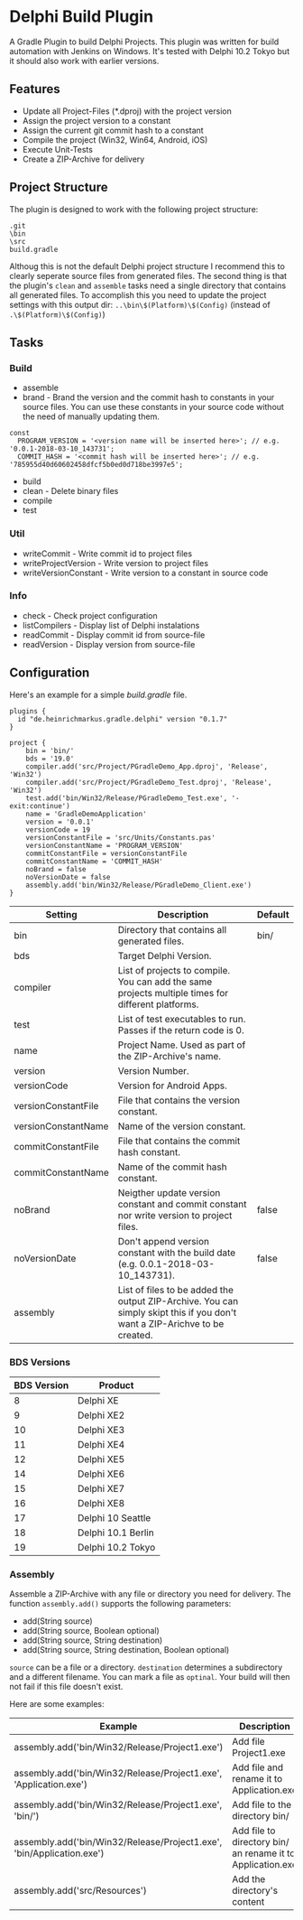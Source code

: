 # Delphi Build Plugin

A Gradle Plugin to build Delphi Projects. This plugin was written for build automation with Jenkins on Windows. It's tested with Delphi 10.2 Tokyo but it should also work with earlier versions.

## Features

* Update all Project-Files (*.dproj) with the project version
* Assign the project version to a constant
* Assign the current git commit hash to a constant
* Compile the project (Win32, Win64, Android, iOS)
* Execute Unit-Tests
* Create a ZIP-Archive for delivery

## Project Structure

The plugin is designed to work with the following project structure:

```
.git
\bin
\src
build.gradle
```

Althoug this is not the default Delphi project structure I recommend this to clearly seperate source files from generated files. The second thing is that the plugin's `clean` and `assemble` tasks need a single directory that contains all generated files. To accomplish this you need to update the project settings with this output dir: `..\bin\$(Platform)\$(Config)` (instead of `.\$(Platform)\$(Config)`)

## Tasks

### Build
* assemble
* brand - Brand the version and the commit hash to constants in your source files. You can use these constants in your source code without the need of manually updating them.

```
const
  PROGRAM_VERSION = '<version name will be inserted here>'; // e.g. '0.0.1-2018-03-10_143731';
  COMMIT_HASH = '<commit hash will be inserted here>'; // e.g. '785955d40d60602458dfcf5b0ed0d718be3997e5';
```

* build
* clean - Delete binary files
* compile
* test

### Util
* writeCommit - Write commit id to project files
* writeProjectVersion - Write version to project files
* writeVersionConstant - Write version to a constant in source code

### Info
* check - Check project configuration
* listCompilers - Display list of Delphi instalations
* readCommit - Display commit id from source-file
* readVersion - Display version from source-file

## Configuration

Here's an example for a simple *build.gradle* file.

```
plugins {
  id "de.heinrichmarkus.gradle.delphi" version "0.1.7"
}

project {
	bin = 'bin/'
	bds = '19.0'
	compiler.add('src/Project/PGradleDemo_App.dproj', 'Release', 'Win32')
	compiler.add('src/Project/PGradleDemo_Test.dproj', 'Release', 'Win32')
	test.add('bin/Win32/Release/PGradleDemo_Test.exe', '-exit:continue')
	name = 'GradleDemoApplication'
	version = '0.0.1'
	versionCode = 19
	versionConstantFile = 'src/Units/Constants.pas'
	versionConstantName = 'PROGRAM_VERSION'
	commitConstantFile = versionConstantFile
	commitConstantName = 'COMMIT_HASH'
	noBrand = false
	noVersionDate = false
	assembly.add('bin/Win32/Release/PGradleDemo_Client.exe')
}

```

Setting | Description | Default
--------|-------------|---------
bin     | Directory that contains all generated files. | bin/
bds     | Target Delphi Version. | 
compiler | List of projects to compile. You can add the same projects multiple times for different platforms. |
test    | List of test executables to run. Passes if the return code is 0. |
name    | Project Name. Used as part of the ZIP-Archive's name. |
version | Version Number. |
versionCode | Version for Android Apps. |
versionConstantFile | File that contains the version constant. |
versionConstantName | Name of the version constant. |
commitConstantFile | File that contains the commit hash constant. |
commitConstantName| Name of the commit hash constant. |
noBrand | Neigther update version constant and commit constant nor write version to project files. | false
noVersionDate | Don't append version constant with the build date (e.g. 0.0.1-2018-03-10_143731). | false
assembly | List of files to be added the output ZIP-Archive. You can simply skipt this if you don't want a ZIP-Arichve to be created. |

### BDS Versions

BDS Version | Product
------------|--------
8  | Delphi XE
9  | Delphi XE2
10 | Delphi XE3
11 | Delphi XE4
12 | Delphi XE5
14 | Delphi XE6
15 | Delphi XE7
16 | Delphi XE8
17 | Delphi 10 Seattle
18 | Delphi 10.1 Berlin
19 | Delphi 10.2 Tokyo

### Assembly

Assemble a ZIP-Archive with any file or directory you need for delivery. The function `assembly.add()` supports the following parameters:

* add(String source)
* add(String source, Boolean optional)
* add(String source, String destination)
* add(String source, String destination, Boolean optional)

`source` can be a file or a directory. `destination` determines a subdirectory and a different filename. You can mark a file as `optinal`. Your build will then not fail if this file doesn't exist.

Here are some examples:

Example | Description
--------|------------
assembly.add('bin/Win32/Release/Project1.exe') | Add file Project1.exe
assembly.add('bin/Win32/Release/Project1.exe', 'Application.exe') | Add file and rename it to Application.exe
assembly.add('bin/Win32/Release/Project1.exe', 'bin/') | Add file to the directory bin/
assembly.add('bin/Win32/Release/Project1.exe', 'bin/Application.exe') | Add file to directory bin/ an rename it to Application.exe
assembly.add('src/Resources') | Add the directory's content
